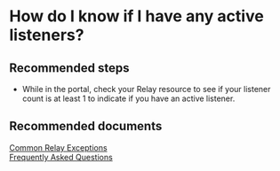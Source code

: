 <properties 
	pageTitle="How do I know if I have any active listeners?" 
	description="How do I know if I have any active listeners?" 
	service="microsoft.relay"
	resource="namespaces"
	authors="jtaubensee"
	displayOrder="3"
	selfHelpType="resource"
	supportTopicIds=""
	resourceTags=""	
	productPesIds="16123"
	cloudEnvironments="public,BlackForest,Fairfax" 
	articleId="008bab08-8d3b-4506-8c45-96718ac1b937"
	ownershipId="AzureMessaging_Common"
/>

# How do I know if I have any active listeners?

## **Recommended steps**
* While in the portal, check your Relay resource to see if your listener count is at least 1 to indicate if you have an active listener.

## **Recommended documents**
[Common Relay Exceptions](https://azure.microsoft.com/documentation/articles/relay-exceptions)<br>
[Frequently Asked Questions](https://azure.microsoft.com/documentation/articles/relay-faq)